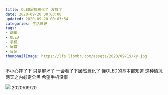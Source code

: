 ```yaml
---
title: OLED屏摔氧化了 没救了
date: 2020-09-20 00:03:00
updated: 2020-09-20 00:03:54
categories: 生活日记
tags:
- 翻车
- OLED
- 手机
- 屏幕
- 日记
thumbnailImage: https://lfs.libmbr.com/assets/2020/09/19/xy.jpg
---
```

不小心摔了下 只是屏坏了 一会看了下居然氧化了
懂OLED的基本都知道 这种情况 两天之内必定全黑 希望手机没事
<!-- more -->
![  ][1]
2020/09/20


  [1]: https://lfs.libmbr.com/assets/2020/09/19/xy.jpg